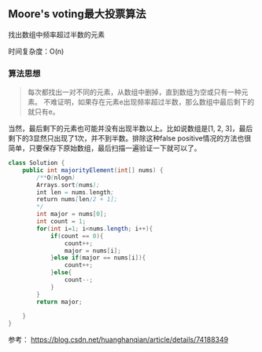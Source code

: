 ## Moore's voting最大投票算法

找出数组中频率超过半数的元素

时间复杂度：O(n)

### 算法思想

> 每次都找出一对不同的元素，从数组中删掉，直到数组为空或只有一种元素。 不难证明，如果存在元素e出现频率超过半数，那么数组中最后剩下的就只有e。

当然，最后剩下的元素也可能并没有出现半数以上。比如说数组是[1, 2, 3]，最后剩下的3显然只出现了1次，并不到半数。排除这种false positive情况的方法也很简单，只要保存下原始数组，最后扫描一遍验证一下就可以了。

```java
class Solution {
    public int majorityElement(int[] nums) {
        /**O(nlogn)
        Arrays.sort(nums);
	    int len = nums.length;
	    return nums[len/2 + 1];
        */
        int major = nums[0];
        int count = 1;
        for(int i=1; i<nums.length; i++){
            if(count == 0){
                count++;
                major = nums[i];
            }else if(major == nums[i]){
                count++;
            }else{
                count--;
            }
        }
        return major;
        
    }
}
```




参考：
https://blog.csdn.net/huanghanqian/article/details/74188349